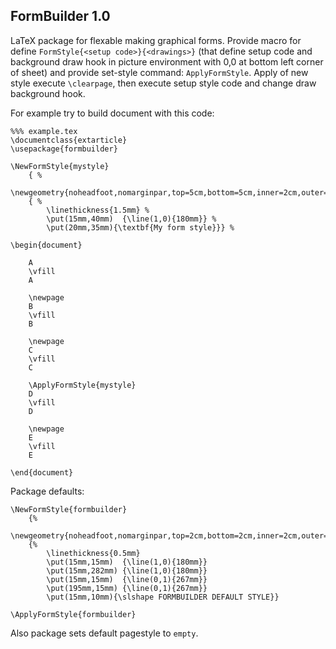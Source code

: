 ## FormBuilder 1.0

LaTeX package for flexable making graphical forms. Provide macro for define `FormStyle{<setup code>}{<drawings>}` (that define setup code and background draw hook in picture environment with 0,0 at bottom left corner of sheet) and provide set-style command: `ApplyFormStyle`. Apply of new style execute `\clearpage`, then execute setup style code and change draw background hook.

For example try to build document with this code:

```
%%% example.tex
\documentclass{extarticle}
\usepackage{formbuilder}

\NewFormStyle{mystyle}
	{ %
		\newgeometry{noheadfoot,nomarginpar,top=5cm,bottom=5cm,inner=2cm,outer=2cm}}
	{ %
		\linethickness{1.5mm} %
		\put(15mm,40mm)  {\line(1,0){180mm}} %
		\put(20mm,35mm){\textbf{My form style}}} %

\begin{document}

    A
    \vfill
    A

    \newpage
    B
    \vfill
    B
    
    \newpage
    C
    \vfill
    C

    \ApplyFormStyle{mystyle}
    D
    \vfill
    D

    \newpage
    E
    \vfill
    E

\end{document}
```

Package defaults:

```
\NewFormStyle{formbuilder}
	{%
		\newgeometry{noheadfoot,nomarginpar,top=2cm,bottom=2cm,inner=2cm,outer=2cm}}
	{%
		\linethickness{0.5mm}
		\put(15mm,15mm)  {\line(1,0){180mm}}
		\put(15mm,282mm) {\line(1,0){180mm}}
		\put(15mm,15mm)  {\line(0,1){267mm}}
		\put(195mm,15mm) {\line(0,1){267mm}}
		\put(15mm,10mm){\slshape FORMBUILDER DEFAULT STYLE}}

\ApplyFormStyle{formbuilder}
```

Also package sets default pagestyle to `empty`.